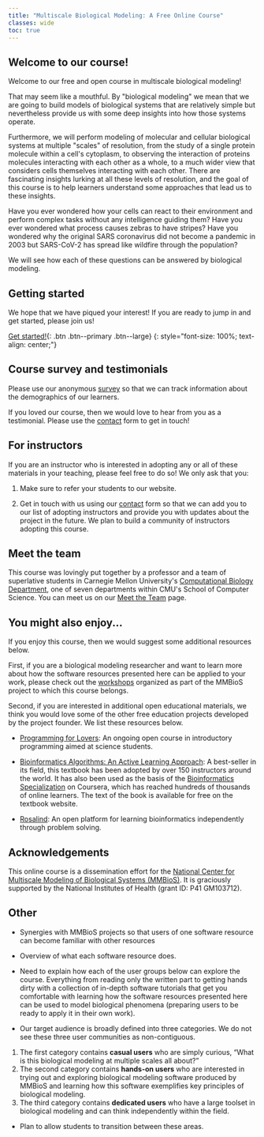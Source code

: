 ```yaml
---
title: "Multiscale Biological Modeling: A Free Online Course"
classes: wide
toc: true
---
```


## Welcome to our course!

Welcome to our free and open course in multiscale biological modeling!

That may seem like a mouthful. By "biological modeling" we mean that we are going to build models of biological systems that are relatively simple but nevertheless provide us with some deep insights into how those systems operate.

Furthermore, we will perform modeling of molecular and cellular biological systems at multiple "scales" of resolution, from the study of a single protein molecule within a cell's cytoplasm, to observing the interaction of proteins molecules interacting with each other as a whole, to a much wider view that considers cells themselves interacting with each other.  There are fascinating insights lurking at all these levels of resolution, and the goal of this course is to help learners understand some approaches that lead us to these insights.

Have you ever wondered how your cells can react to their environment and perform complex tasks without any intelligence guiding them? Have you ever wondered what process causes zebras to have stripes?  Have you wondered why the original SARS coronavirus did not become a pandemic in 2003 but SARS-CoV-2 has spread like wildfire through the population?

We will see how each of these questions can be answered by biological modeling.

## Getting started

We hope that we have piqued your interest! If you are ready to jump in and get started, please join us!

[Get started!](prologue){: .btn .btn--primary .btn--large}
{: style="font-size: 100%; text-align: center;"}

## Course survey and testimonials

Please use our anonymous <a href="https://forms.gle/egmmBxGtBciDPYNS8" target="_blank">survey</a> so that we can track information about the demographics of our learners.

If you loved our course, then we would love to hear from you as a testimonial. Please use the [contact](contact) form to get in touch!

## For instructors

If you are an instructor who is interested in adopting any or all of these materials in your teaching, please feel free to do so! We only ask that you:

1. Make sure to refer your students to our website.

2. Get in touch with us using our [contact](contact) form so that we can add you to our list of adopting instructors and provide you with updates about the project in the future. We plan to build a community of instructors adopting this course.

## Meet the team

This course was lovingly put together by a professor and a team of superlative students in Carnegie Mellon University's [Computational Biology Department](http://cbd.cmu.edu), one of seven departments within CMU's School of Computer Science. You can meet us on our [Meet the Team](meet-the-team) page.

## You might also enjoy...

If you enjoy this course, then we would suggest some additional resources below.

First, if you are a biological modeling researcher and want to learn more about how the software resources presented here can be applied to your work, please check out the <a href="https://mmbios.pitt.edu/outreach/workshops" target="_blank">workshops</a> organized as part of the MMBioS project to which this course belongs.

Second, if you are interested in additional open educational materials, we think you would love some of the other free education projects developed by the project founder.  We list these resources below.

* <a href="http://compeau.cbd.cmu.edu/programming-for-lovers/" target="_blank">Programming for Lovers</a>: An ongoing open course in introductory programming aimed at science students.

* <a href="https://bioinformaticsalgorithms.org" target="_blank">Bioinformatics Algorithms: An Active Learning Approach</a>: A best-seller in its field, this textbook has been adopted by over 150 instructors around the world. It has also been used as the basis of the <a href="https://www.coursera.org/specializations/bioinformatics" target="_blank">Bioinformatics Specialization</a> on Coursera, which has reached hundreds of thousands of online learners. The text of the book is available for free on the textbook website.

* <a href="http://rosalind.info" target="_blank">Rosalind</a>: An open platform for learning bioinformatics independently through problem solving.

## Acknowledgements

This online course is a dissemination effort for the <a href="https://mmbios.pitt.edu" target="_blank">National Center for Multiscale Modeling of Biological Systems (MMBioS)</a>. It is graciously supported by the National Institutes of Health (grant ID: P41 GM103712).

## Other

* Synergies with MMBioS projects so that users of one software resource can become familiar with other resources

* Overview of what each software resource does.

* Need to explain how each of the user groups below can explore the course.  Everything from reading only the written part to getting hands dirty with a collection of in-depth software tutorials that get you comfortable with learning how the software resources presented here can be used to model biological phenomena (preparing users to be ready to apply it in their own work).

* Our target audience is broadly defined into three categories. We do not see these three user communities as non-contiguous.

1. The first category contains **casual users** who are simply curious, “What is this biological modeling at multiple scales all about?”
2. The second category contains **hands-on users** who are interested in trying out and exploring biological modeling software produced by MMBioS and learning how this software exemplifies key principles of biological modeling.
3. The third category contains **dedicated users** who have a large toolset in biological modeling and can think independently within the field.

* Plan to allow students to transition between these areas.
